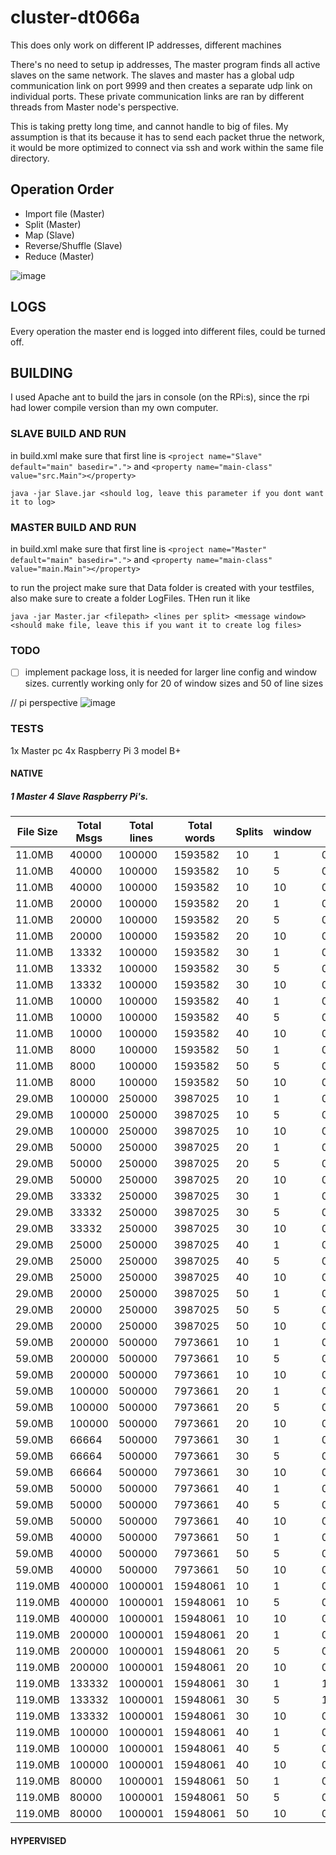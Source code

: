 # cluster-dt066a

This does only work on different IP addresses, different machines

There's no need to setup ip addresses, The master program finds all active slaves on the same network. The slaves and master has a global udp communication link on port 9999 and then creates a separate udp link on individual ports. These private communication links are ran by different threads from Master node's perspective.

This is taking pretty long time, and cannot handle to big of files. My assumption is that its because it has to send each packet thrue the network, it would be more optimized to connect via ssh and work within the same file directory.

## Operation Order

- Import file (Master)
- Split (Master)
- Map (Slave)
- Reverse/Shuffle (Slave)
- Reduce (Master)

![image](https://user-images.githubusercontent.com/43444902/69354735-e4ab4c00-0c80-11ea-85d6-e1e05f3fd083.png)

## LOGS

Every operation the master end is logged into different files, could be turned off.

## BUILDING

I used Apache ant to build the jars in console (on the RPi:s), since the rpi had lower compile version than my own computer.

### SLAVE BUILD AND RUN

in build.xml make sure that first line is
`<project name="Slave" default="main" basedir=".">`
and
`<property name="main-class" value="src.Main"></property>`

`java -jar Slave.jar <should log, leave this parameter if you dont want it to log>`

### MASTER BUILD AND RUN

in build.xml make sure that first line is
`<project name="Master" default="main" basedir=".">`
and
`<property name="main-class" value="main.Main"></property>`

to run the project make sure that Data folder is created with your testfiles, also make sure to create a folder LogFiles. THen run it like

`java -jar Master.jar <filepath> <lines per split> <message window> <should make file, leave this if you want it to create log files>`

### TODO

- [ ] implement package loss, it is needed for larger line config and window sizes. currently working only for 20 of window sizes and 50 of line sizes


// pi perspective
![image](https://user-images.githubusercontent.com/43444902/69355146-9a769a80-0c81-11ea-860a-8fae77390435.png)

### TESTS

1x Master pc
4x Raspberry Pi 3 model B+

#### NATIVE

##### 1 Master 4 Slave Raspberry Pi's. 


| File Size |Total Msgs|Total lines| Total words| Splits| window | Import (OP) | Split (OP)| Map (OP) | Reverse (OP)|Reduce (OP)|Total| 
| ---       |---       |---       |---       |---       |---    |---     |---     | --- | --- | -- | -- |
|11.0MB|40000|100000|1593582|10|1|0,191s|0,64s|31,31466s|38,38147s|0,108s|71,71471s|
|11.0MB|40000|100000|1593582|10|5|0,189s|0,71s|14,14582s|17,17962s|0,95s|34,34413s|
|11.0MB|40000|100000|1593582|10|10|0,178s|0,63s|14,14516s|17,17977s|0,89s|34,34197s|
|11.0MB|20000|100000|1593582|20|1|0,171s|0,92s|15,15882s|24,24570s|0,106s|42,42187s|
|11.0MB|20000|100000|1593582|20|5|0,185s|0,97s|7,7578s|14,14144s|0,96s|23,23454s|
|11.0MB|20000|100000|1593582|20|10|0,187s|0,95s|7,7677s|14,14384s|0,123s|24,24071s|
|11.0MB|13332|100000|1593582|30|1|0,198s|0,128s|11,11753s|21,21063s|0,89s|34,34741s|
|11.0MB|13332|100000|1593582|30|5|0,176s|0,119s|7,7039s|13,13263s|0,103s|22,22216s|
|11.0MB|13332|100000|1593582|30|10|0,196s|0,102s|5,5434s|13,13062s|0,87s|20,20365s|
|11.0MB|10000|100000|1593582|40|1|0,172s|0,107s|9,9413s|17,17904s|0,91s|29,29023s|
|11.0MB|10000|100000|1593582|40|5|0,165s|0,106s|5,5377s|12,12724s|0,117s|19,19969s|
|11.0MB|10000|100000|1593582|40|10|0,187s|0,116s|4,4504s|12,12393s|0,85s|18,18636s|
|11.0MB|8000|100000|1593582|50|1|0,183s|0,107s|8,8124s|16,16720s|0,87s|26,26475s|
|11.0MB|8000|100000|1593582|50|5|0,187s|0,104s|4,4285s|12,12014s|0,89s|17,17905s|
|11.0MB|8000|100000|1593582|50|10|0,187s|0,101s|4,4272s|12,12033s|0,89s|17,17895s|
|29.0MB|100000|250000|3987025|10|1|0,286s|0,85s|68,68838s|95,94934s|0,203s|168,167982s|
|29.0MB|100000|250000|3987025|10|5|0,266s|0,130s|36,36330s|43,43062s|0,176s|83,83912s|
|29.0MB|100000|250000|3987025|10|10|0,268s|0,101s|40,40782s|42,42750s|0,194s|88,87923s|
|29.0MB|50000|250000|3987025|20|1|0,317s|0,134s|37,37819s|59,59683s|0,180s|101,101810s|
|29.0MB|50000|250000|3987025|20|5|0,277s|0,157s|18,18709s|35,35446s|0,195s|58,58665s|
|29.0MB|50000|250000|3987025|20|10|0,276s|0,172s|18,18719s|35,35784s|0,227s|59,58984s|
|29.0MB|33332|250000|3987025|30|1|0,290s|0,148s|28,28106s|49,49863s|0,211s|82,82303s|
|29.0MB|33332|250000|3987025|30|5|0,271s|0,153s|13,13359s|33,33348s|0,170s|50,50918s|
|29.0MB|33332|250000|3987025|30|10|0,313s|0,139s|12,12899s|32,32601s|0,196s|49,49794s|
|29.0MB|25000|250000|3987025|40|1|0,270s|0,191s|23,23836s|46,46116s|0,217s|74,74132s|
|29.0MB|25000|250000|3987025|40|5|0,276s|0,170s|10,10706s|30,30662s|0,146s|45,45279s|
|29.0MB|25000|250000|3987025|40|10|0,264s|0,165s|12,12962s|31,31058s|0,163s|47,47832s|
|29.0MB|20000|250000|3987025|50|1|0,271s|0,183s|20,20282s|45,45725s|0,176s|70,70158s|
|29.0MB|20000|250000|3987025|50|5|0,280s|0,195s|10,10738s|30,30117s|0,214s|45,45762s|
|29.0MB|20000|250000|3987025|50|10|0,394s|0,254s|11,11029s|30,30349s|0,210s|46,46005s|
|59.0MB|200000|500000|7973661|10|1|0,568s|0,133s|128,128197s|180,180769s|0,285s|317,316897s|
|59.0MB|200000|500000|7973661|10|5|0,461s|0,130s|74,74751s|87,87446s|0,271s|170,169842s|
|59.0MB|200000|500000|7973661|10|10|0,524s|0,117s|69,69231s|87,86998s|0,627s|166,166216s|
|59.0MB|100000|500000|7973661|20|1|0,474s|0,211s|75,74968s|120,120262s|0,260s|202,202432s|
|59.0MB|100000|500000|7973661|20|5|0,475s|0,243s|36,36422s|71,71129s|0,268s|114,114834s|
|59.0MB|100000|500000|7973661|20|10|0,481s|0,208s|39,39358s|71,70975s|0,241s|117,117771s|
|59.0MB|66664|500000|7973661|30|1|0,462s|0,251s|56,55975s|102,102543s|0,262s|166,166520s|
|59.0MB|66664|500000|7973661|30|5|0,473s|0,254s|26,26303s|65,65622s|0,246s|99,99552s|
|59.0MB|66664|500000|7973661|30|10|0,459s|0,168s|24,24341s|66,66571s|0,239s|98,98043s|
|59.0MB|50000|500000|7973661|40|1|0,442s|0,210s|45,45788s|91,91677s|0,253s|145,145360s|
|59.0MB|50000|500000|7973661|40|5|0,472s|0,224s|22,22331s|62,62597s|0,280s|93,93111s|
|59.0MB|50000|500000|7973661|40|10|0,501s|0,323s|21,21086s|62,62311s|0,283s|91,91876s|
|59.0MB|40000|500000|7973661|50|1|0,498s|0,383s|41,41158s|86,86418s|0,238s|135,135168s|
|59.0MB|40000|500000|7973661|50|5|0,455s|0,328s|20,20665s|61,61174s|0,251s|89,89448s|
|59.0MB|40000|500000|7973661|50|10|0,462s|0,334s|20,20319s|60,60631s|0,252s|88,88869s|
|119.0MB|400000|1000001|15948061|10|1|0,840s|0,185s|261,261675s|363,363377s|0,351s|643,643286s|
|119.0MB|400000|1000001|15948061|10|5|0,765s|0,172s|150,149987s|169,169294s|0,356s|338,338408s|
|119.0MB|400000|1000001|15948061|10|10|0,797s|0,245s|149,149324s|173,173575s|0,355s|342,341811s|
|119.0MB|200000|1000001|15948061|20|1|0,859s|0,327s|157,156882s|246,246271s|0,354s|420,420289s|
|119.0MB|200000|1000001|15948061|20|5|0,825s|0,348s|84,84697s|143,143582s|0,427s|247,247655s|
|119.0MB|200000|1000001|15948061|20|10|0,950s|0,345s|85,85083s|147,146959s|0,557s|253,252928s|
|119.0MB|133332|1000001|15948061|30|1|1,1030s|0,492s|125,125261s|214,213875s|0,446s|358,357830s|
|119.0MB|133332|1000001|15948061|30|5|1,1396s|0,672s|58,58790s|134,133996s|0,490s|209,209237s|
|119.0MB|133332|1000001|15948061|30|10|0,910s|0,461s|51,51813s|130,130258s|0,369s|198,198256s|
|119.0MB|100000|1000001|15948061|40|1|0,928s|0,636s|94,94499s|177,177720s|0,346s|289,288756s|
|119.0MB|100000|1000001|15948061|40|5|0,804s|0,457s|43,43666s|126,126752s|0,346s|185,185210s|
|119.0MB|100000|1000001|15948061|40|10|0,819s|0,500s|42,42515s|122,122177s|0,287s|178,177880s|
|119.0MB|80000|1000001|15948061|50|1|0,718s|0,447s|81,81465s|171,171774s|0,311s|267,267315s|
|119.0MB|80000|1000001|15948061|50|5|0,727s|0,407s|40,40148s|119,119697s|0,271s|173,173773s|
|119.0MB|80000|1000001|15948061|50|10|0,760s|0,417s|40,40574s|120,119880s|0,344s|174,174754s|




#### HYPERVISED

